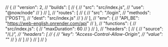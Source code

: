 // {
//   "version": 2,
//   "builds": [
//     {
//       "src": "src/index.js",
//       "use": "@now/node"
//     }
//   ],
//   "routes": [
//     {
//       "src": "/login",
//       "methods": ["POST"],
//       "dest": "src/index.js"
//     }
//   ],
//   "env": {
//     "API_BE": "https://web-english.onrender.com/api"
//   },
//   "functions": {
//     "src/index.js": {
//       "maxDuration": 60
//     }
//   },
//   "headers": [
//     {
//       "source": "/(.*)",
//       "headers": [
//         {
//           "key": "Access-Control-Allow-Origin",
//           "value": "*"
//         }
//       ]
//     }
//   ]
// }
